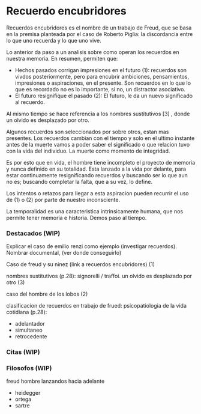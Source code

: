# Recuerdo encubridores

Recuerdos encubridores es el nombre de un trabajo de Freud, que se basa en la premisa planteada por el caso de Roberto Piglia: la discordancia entre lo que uno recuerda y lo que uno vive. 

Lo anterior da paso a un analisis sobre como operan los recuerdos en nuestra memoria. En resumen, permiten que:
- Hechos pasados corrigan impresiones en el futuro (1): recuerdos son vivdos posteriormente, pero para encubrir ambiciones, pensamientos, impresiones o aspiraciones, en el presente. Son recuerdos en lo que lo que es recordado no es lo importante, si no, un distractor asociativo.
- El futuro resignifique el pasado (2): El futuro, le da un nuevo significado al recuerdo.

Al mismo tiempo se hace referencia a los nombres sustitutivos [3] , donde un olvido es desplazado por otro.

Algunos recuerdos son seleccionados por sobre otros, estan mas presentes. Los recuerdos cambian con el tiempo y solo en el ultimo instante antes de la muerte vamos a poder saber el significado o que relacion tuvo con la vida del individuo. La muerte como momento de integridad.

Es por esto que en vida, el hombre tiene incompleto el proyecto de memoria y nunca definido en su totalidad. Esta lanzado a la vida por delante, para estar continuamente resignificando recuerdos y buscando ser lo que aun no es; buscando completar la falta, que a su vez, lo define. 

Los intentos o retazos para llegar a esta aspiracion pueden recurrir el uso de (1) o (2) por parte de nuestro inconsciente. 

La temporalidad es una caracteristica intrinsicamente humana, que nos permite tener memoria e historia. Demos paso al tiempo.

### Destacados (WIP)

Explicar el caso de emilio renzi como ejemplo (investigar recuerdos).
Nombrar documental, (ver donde conseguirlo)

Caso de freud y su ninez (link a recuerdos encubridores) (1)

nombres sustitutivos (p.28): signorelli / traffoi. un olvido es desplazado por otro (3)

caso del hombre de los lobos (2)

clasificacion de recuerdos en trabajo de frued: psicopatiologia de la vida cotidiana (p.28):
- adelantador
- simultaneo
- retrocedente


### Citas (WIP)


### Filosofos (WIP)
freud
hombre lanzandos hacia adelante
- heidegger
- ortega
- sartre

